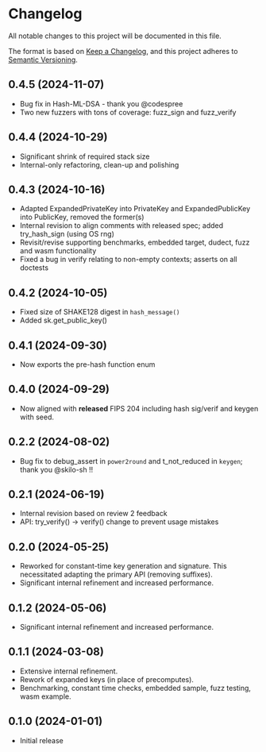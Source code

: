 # Changelog

All notable changes to this project will be documented in this file.

The format is based on [Keep a Changelog](https://keepachangelog.com/en/1.0.0/),
and this project adheres to [Semantic Versioning](https://semver.org/spec/v2.0.0.html).

## 0.4.5 (2024-11-07)

- Bug fix in Hash-ML-DSA - thank you @codespree
- Two new fuzzers with tons of coverage: fuzz_sign and fuzz_verify

## 0.4.4 (2024-10-29)

- Significant shrink of required stack size
- Internal-only refactoring, clean-up and polishing

## 0.4.3 (2024-10-16)

- Adapted ExpandedPrivateKey into PrivateKey and ExpandedPublicKey into PublicKey, removed the former(s)
- Internal revision to align comments with released spec; added try_hash_sign (using OS rng)
- Revisit/revise supporting benchmarks, embedded target, dudect, fuzz and wasm functionality 
- Fixed a bug in verify relating to non-empty contexts; asserts on all doctests

## 0.4.2 (2024-10-05)

- Fixed size of SHAKE128 digest in `hash_message()` 
- Added sk.get_public_key()


## 0.4.1 (2024-09-30)

- Now exports the pre-hash function enum


## 0.4.0 (2024-09-29)

- Now aligned with **released** FIPS 204 including hash sig/verif and keygen with seed.


## 0.2.2 (2024-08-02)

- Bug fix to debug_assert in `power2round` and t_not_reduced in `keygen`; thank you @skilo-sh !! 


## 0.2.1 (2024-06-19)

- Internal revision based on review 2 feedback
- API: try_verify() -> verify() change to prevent usage mistakes


## 0.2.0 (2024-05-25)

- Reworked for constant-time key generation and signature. 
  This necessitated adapting the primary API (removing suffixes).
- Significant internal refinement and increased performance.


## 0.1.2 (2024-05-06)

- Significant internal refinement and increased performance.


## 0.1.1 (2024-03-08)

- Extensive internal refinement.
- Rework of expanded keys (in place of precomputes).
- Benchmarking, constant time checks, embedded sample, fuzz testing, wasm example.


## 0.1.0 (2024-01-01)

- Initial release
